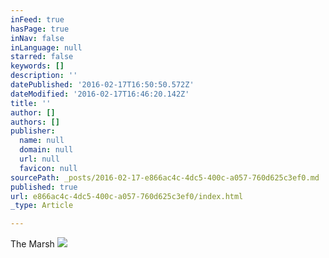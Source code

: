```yaml
---
inFeed: true
hasPage: true
inNav: false
inLanguage: null
starred: false
keywords: []
description: ''
datePublished: '2016-02-17T16:50:50.572Z'
dateModified: '2016-02-17T16:46:20.142Z'
title: ''
author: []
authors: []
publisher:
  name: null
  domain: null
  url: null
  favicon: null
sourcePath: _posts/2016-02-17-e866ac4c-4dc5-400c-a057-760d625c3ef0.md
published: true
url: e866ac4c-4dc5-400c-a057-760d625c3ef0/index.html
_type: Article

---
```

The Marsh  ![](https://the-grid-user-content.s3-us-west-2.amazonaws.com/805ab5da-01d4-4514-8861-64e08d52e6e2.JPG)